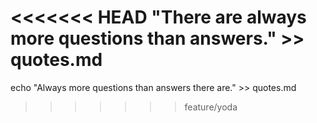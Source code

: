<<<<<<< HEAD
"There are always more questions than answers." >> quotes.md
=======
echo "Always more questions than answers there are." >> quotes.md
>>>>>>> feature/yoda
